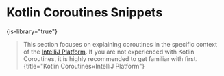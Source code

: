 <!-- Copyright 2000-2024 JetBrains s.r.o. and contributors. Use of this source code is governed by the Apache 2.0 license. -->
# Kotlin Coroutines Snippets

{is-library="true"}

<snippet id="learnCoroutines">

> This section focuses on explaining coroutines in the specific context of the [IntelliJ Platform](intellij_platform.md).
> If you are not experienced with Kotlin Coroutines, it is highly recommended to get familiar with
> [](kotlin_coroutines.md#learning-resources) first.
{title="Kotlin Coroutines×IntelliJ Platform"}

</snippet>
